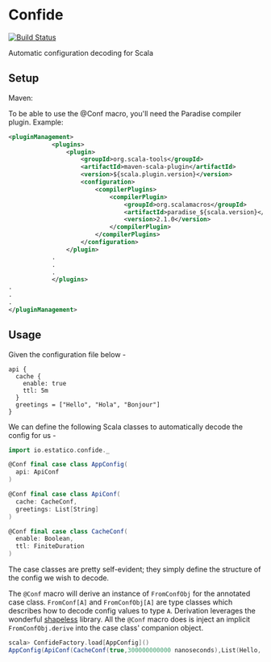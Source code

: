 # Confide

[![Build Status](https://travis-ci.org/estatico/confide.svg?branch=master)](https://travis-ci.org/estatico/confide)

Automatic configuration decoding for Scala

## Setup

Maven:

To be able to use the @Conf macro, you'll need the Paradise compiler plugin. Example:
```xml
<pluginManagement>
            <plugins>
                <plugin>
                    <groupId>org.scala-tools</groupId>
                    <artifactId>maven-scala-plugin</artifactId>
                    <version>${scala.plugin.version}</version>
                    <configuration>
                        <compilerPlugins>
                            <compilerPlugin>
                                <groupId>org.scalamacros</groupId>
                                <artifactId>paradise_${scala.version}</artifactId>
                                <version>2.1.0</version>
                            </compilerPlugin>
                        </compilerPlugins>
                    </configuration>
                </plugin>
            .
            .
            .
            </plugins>
.
.
.
</pluginManagement>
```

## Usage

Given the configuration file below -

```hocon
api {
  cache {
    enable: true
    ttl: 5m
  }
  greetings = ["Hello", "Hola", "Bonjour"]
}
```

We can define the following Scala classes to automatically decode the config for us -

```scala
import io.estatico.confide._

@Conf final case class AppConfig(
  api: ApiConf
)

@Conf final case class ApiConf(
  cache: CacheConf,
  greetings: List[String]
)

@Conf final case class CacheConf(
  enable: Boolean,
  ttl: FiniteDuration
)
```

The case classes are pretty self-evident; they simply define the structure of the
config we wish to decode.

The `@Conf` macro will derive an instance of `FromConfObj` for the annotated
case class. `FromConf[A]` and `FromConfObj[A]` are type classes which describes how to decode
config values to type `A`. Derivation leverages the wonderful
[shapeless](https://github.com/milessabin/shapeless) library.
All the `@Conf` macro does is inject an implicit `FromConfObj.derive` into the
case class' companion object.

```scala
scala> ConfideFactory.load[AppConfig]()
AppConfig(ApiConf(CacheConf(true,300000000000 nanoseconds),List(Hello, Hola, Bonjour)))
```
